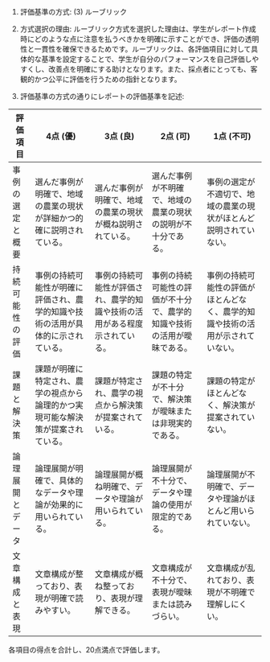 1. 評価基準の方式: (3) ルーブリック

2. 方式選択の理由:
ルーブリック方式を選択した理由は、学生がレポート作成時にどのような点に注意を払うべきかを明確に示すことができ、評価の透明性と一貫性を確保できるためです。ルーブリックは、各評価項目に対して具体的な基準を設定することで、学生が自分のパフォーマンスを自己評価しやすくし、改善点を明確にする助けとなります。また、採点者にとっても、客観的かつ公平に評価を行うための指針となります。

3. 評価基準の方式の通りにレポートの評価基準を記述:

| 評価項目          | 4点 (優)                                                                 | 3点 (良)                                                               | 2点 (可)                                                               | 1点 (不可)                                                             |
|-------------------|---------------------------------------------------------------------------|------------------------------------------------------------------------|------------------------------------------------------------------------|------------------------------------------------------------------------|
| 事例の選定と概要  | 選んだ事例が明確で、地域の農業の現状が詳細かつ的確に説明されている。       | 選んだ事例が明確で、地域の農業の現状が概ね説明されている。             | 選んだ事例が不明確で、地域の農業の現状の説明が不十分である。           | 事例の選定が不適切で、地域の農業の現状がほとんど説明されていない。   |
| 持続可能性の評価  | 事例の持続可能性が明確に評価され、農学的知識や技術の活用が具体的に示されている。 | 事例の持続可能性が評価され、農学的知識や技術の活用がある程度示されている。 | 事例の持続可能性の評価が不十分で、農学的知識や技術の活用が曖昧である。 | 事例の持続可能性の評価がほとんどなく、農学的知識や技術の活用が示されていない。 |
| 課題と解決策      | 課題が明確に特定され、農学の視点から論理的かつ実現可能な解決策が提案されている。 | 課題が特定され、農学の視点から解決策が提案されている。               | 課題の特定が不十分で、解決策が曖昧または非現実的である。               | 課題の特定がほとんどなく、解決策が提案されていない。                   |
| 論理展開とデータ  | 論理展開が明確で、具体的なデータや理論が効果的に用いられている。           | 論理展開が概ね明確で、データや理論が用いられている。                   | 論理展開が不十分で、データや理論の使用が限定的である。                 | 論理展開が不明確で、データや理論がほとんど用いられていない。           |
| 文章構成と表現    | 文章構成が整っており、表現が明確で読みやすい。                             | 文章構成が概ね整っており、表現が理解できる。                           | 文章構成が不十分で、表現が曖昧または読みづらい。                       | 文章構成が乱れており、表現が不明確で理解しにくい。                     |

各項目の得点を合計し、20点満点で評価します。